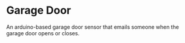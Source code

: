 # Garage Door

An arduino-based garage door sensor that emails someone when the garage door opens or closes.
